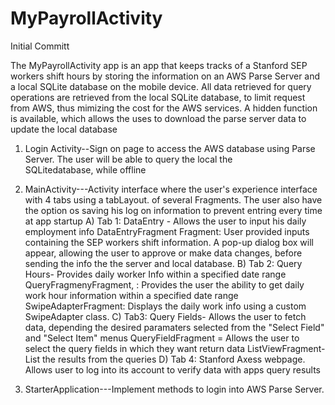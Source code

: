 # MyPayrollActivity
Initial Committ


The MyPayrollActivity app is an app that keeps tracks of a Stanford SEP workers shift hours by storing the information
on an AWS Parse Server and a local SQLite database on the mobile device. All data retrieved for query operations are retrieved from 
the local SQLite database, to limit request from AWS, thus mimizing the cost for the AWS services. A hidden function is available, which 
allows the uses to download the parse server data to update the local database 

1) Login Activity--Sign on page to access the AWS database using Parse Server. The user will be able to query the local the   
    SQLitedatabase, while offline
2) MainActivity---Activity interface where the user's experience interface with 4 tabs using a tabLayout.
                of several Fragments. The user also have the option os saving his log on information to prevent entring every time 
                at app startup
      A) Tab 1: DataEntry - Allows the user to input his daily employment info
                DataEntryFragment Fragment:  User provided inputs containing the SEP workers shift information. A pop-up dialog
                box will appear, allowing the user to approve or make data changes, before sending the info the the server and 
                local database.
      B) Tab 2: Query Hours- Provides daily worker Info within a specified date range
                QueryFragmenyFragment, : Provides the user the ability to get daily work hour information within a specified date range
                SwipeAdapterFragment: Displays the daily work info using a custom SwipeAdapter class.
      C) Tab3: Query Fields- Allows the user to fetch data, depending the desired paramaters selected from the "Select Field" and
               "Select Item" menus
               QueryFieldFragment = Allows the user to select the query fields in which they want return data
               ListViewFragment- List the results from the queries
      D) Tab 4: Stanford Axess webpage. Allows user to log into its account to verify data with apps query results


3) StarterApplication---Implement methods to login into AWS Parse Server.
